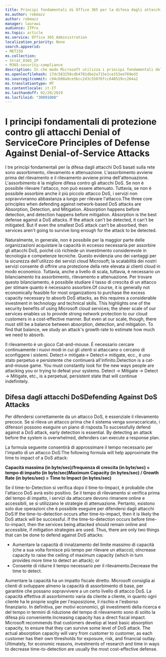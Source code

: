 ```yaml
---
title: Principi fondamentali di Office 365 per la difesa dagli attacchi Denial of Service
ms.author: robmazz
author: robmazz
manager: laurawi
audience: ITPro
ms.topic: article
ms.service: Office 365 Administration
localization_priority: None
search.appverid:
- MET150
ms.collection:
- Strat_O365_IP
- M365-security-compliance
description: In che modo Microsoft utilizza i principi fondamentali dell'assorbimento, del rilevamento e dell'attenuazione in difesa degli attacchi DoS (Denial of Service).
ms.openlocfilehash: 17dc583258cdb4781dbe2a715e1ce153ee769ed3
ms.sourcegitcommit: c94cb88a9ce5bcc2d3c558f0fcc648519cc264a2
ms.translationtype: MT
ms.contentlocale: it-IT
ms.lasthandoff: 02/20/2019
ms.locfileid: "30091008"
---
```

# <a name="core-principles-of-defense-against-denial-of-service-attacks"></a><span data-ttu-id="bd6a1-103">I principi fondamentali di protezione contro gli attacchi Denial of Service</span><span class="sxs-lookup"><span data-stu-id="bd6a1-103">Core Principles of Defense Against Denial-of-Service Attacks</span></span>

<span data-ttu-id="bd6a1-p101">I tre principi fondamentali per la difesa dagli attacchi DoS basati sulla rete sono assorbimento, rilevamento e attenuazione. L'assorbimento avviene prima del rilevamento e il rilevamento avviene prima dell'attenuazione. L'assorbimento è la migliore difesa contro gli attacchi DoS. Se non è possibile rilevare l'attacco, non può essere attenuato. Tuttavia, se non è possibile assorbire anche il più piccolo attacco DoS, i servizi non sopravvivranno abbastanza a lungo per rilevare l'attacco.</span><span class="sxs-lookup"><span data-stu-id="bd6a1-p101">The three core principles when defending against network-based DoS attacks are Absorption, Detection, and Mitigation. Absorption happens before detection, and detection happens before mitigation. Absorption is the best defense against a DoS attacks. If the attack can't be detected, it can't be mitigated. But if even the smallest DoS attack can't be absorbed, then services aren't going to survive long enough for the attack to be detected.</span></span>

<span data-ttu-id="bd6a1-p102">Naturalmente, in generale, non è possibile per la maggior parte delle organizzazioni acquistare la capacità in eccesso necessaria per assorbire gli attacchi DoS, poiché ciò richiede un investimento considerevole in tecnologia e competenze tecniche. Questo evidenzia uno dei vantaggi per la sicurezza dell'utilizzo dei servizi cloud Microsoft; la scalabilità dei nostri servizi consente di offrire una protezione della rete elevata ai clienti cloud in modo economico. Tuttavia, anche a livello di scala, tuttavia, è necessario un bilanciamento tra assorbimento, rilevamento e attenuazione. Per trovare questo bilanciamento, è possibile studiare il tasso di crescita di un attacco per stimare quanto è necessario assorbire.</span><span class="sxs-lookup"><span data-stu-id="bd6a1-p102">Of course, it is generally not economically feasible for most organizations to purchase the excess capacity necessary to absorb DoS attacks, as this requires a considerable investment in technology and technical skills. This highlights one of the security benefits of using Microsoft cloud services; the sheer scale of our services enables us to provide strong network protection to our cloud customers in a cost-effective manner. But even at our scale, though, there must still be a balance between absorption, detection, and mitigation. To find that balance, we study an attack's growth rate to estimate how much we need to absorb.</span></span>

<span data-ttu-id="bd6a1-p103">Il rilevamento è un gioco Cat-and-mouse. È necessario cercare continuamente i nuovi modi in cui gli utenti si attaccano o cercano di sconfiggere i sistemi. Detect-> mitigate-> Detect-> mitigate, ecc., è uno stato perpetuo e persistente che continuerà all'infinito.</span><span class="sxs-lookup"><span data-stu-id="bd6a1-p103">Detection is a cat-and-mouse game. You must constantly look for the new ways people are attacking you or trying to defeat your systems. Detect -> Mitigate -> Detect -> Mitigate, etc., is a perpetual, persistent state that will continue indefinitely.</span></span>

## <a name="defending-against-dos-attacks"></a><span data-ttu-id="bd6a1-116">Difesa dagli attacchi DoS</span><span class="sxs-lookup"><span data-stu-id="bd6a1-116">Defending Against DoS Attacks</span></span>

<span data-ttu-id="bd6a1-p104">Per difendersi correttamente da un attacco DoS, è essenziale il rilevamento precoce. Se si rileva un attacco prima che il sistema venga sovraccaricato, i difensori possono eseguire un piano di risposta.</span><span class="sxs-lookup"><span data-stu-id="bd6a1-p104">To successfully defend against a DoS attack, early detection is essential. By detecting an attack before the system is overwhelmed, defenders can execute a response plan.</span></span>

<span data-ttu-id="bd6a1-119">La formula seguente consentirà di approssimare il tempo necessario per l'impatto di un attacco DoS:</span><span class="sxs-lookup"><span data-stu-id="bd6a1-119">The following formula will help approximate the time to impact of a DoS attack:</span></span>

   <span data-ttu-id="bd6a1-120">**Capacità massima (in byte/sec)/frequenza di crescita (in byte/sec) = tempo di impatto (in byte/sec)**</span><span class="sxs-lookup"><span data-stu-id="bd6a1-120">**Maximum Capacity (in bytes/sec) / Growth Rate (in bytes/sec) = Time to Impact (in bytes/sec)**</span></span>

<span data-ttu-id="bd6a1-p105">Se il time-to-Detection si verifica dopo il time-to-Impact, è probabile che l'attacco DoS avrà esito positivo. Se il tempo di rilevamento si verifica prima del tempo di impatto, i servizi da attaccare devono rimanere online e accessibili, se si utilizzano le strategie di attenuazione. Pertanto, esistono solo due operazioni che è possibile eseguire per difendersi dagli attacchi DoS:</span><span class="sxs-lookup"><span data-stu-id="bd6a1-p105">If the time-to-detection occurs after time-to-impact, then it is likely the DoS attack will be successful. If the time-to-detection occurs before time-to-impact, then the services being attacked should remain online and accessible, if mitigation strategies are used. Thus, there are only two things that can be done to defend against DoS attacks:</span></span>
- <span data-ttu-id="bd6a1-124">Aumentare la capacità di innalzamento del limite massimo di capacità (che a sua volta fornisce più tempo per rilevare un attacco); o</span><span class="sxs-lookup"><span data-stu-id="bd6a1-124">Increase capacity to raise the ceiling of maximum capacity (which in turn provides more time to detect an attack); or</span></span>
- <span data-ttu-id="bd6a1-125">Consente di ridurre il tempo necessario per il rilevamento.</span><span class="sxs-lookup"><span data-stu-id="bd6a1-125">Decrease the time to detect.</span></span>

<span data-ttu-id="bd6a1-p106">Aumentare la capacità ha un impatto fiscale diretto. Microsoft consiglia ai clienti di sviluppare almeno la capacità di assorbimento di base, per garantire che possano sopravvivere a un certo livello di attacco DoS. La capacità effettiva di assorbimento varia da cliente a cliente, in quanto ogni cliente ha le proprie soglie per l'esposizione, il rischio e l'esborso finanziario. In definitiva, per motivi economici, gli investimenti della ricerca e del tempo in termini di riduzione del tempo di rilevamento sono di solito la difesa più conveniente.</span><span class="sxs-lookup"><span data-stu-id="bd6a1-p106">Increasing capacity has a direct fiscal impact. Microsoft recommends that customers develop at least basic absorption capacity, to ensure that they can survive some level of DoS attack. The actual absorption capacity will vary from customer to customer, as each customer has their own thresholds for exposure, risk, and financial outlay. Ultimately, for economic reasons, investments of research and time in ways to decrease time-to-detection are usually the most cost-effective defense.</span></span>
